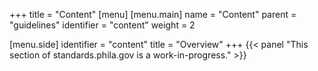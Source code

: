 +++
title = "Content"
[menu]
[menu.main]
  name = "Content"
  parent = "guidelines"
  identifier = "content"
  weight = 2

[menu.side]
  identifier = "content"
  title = "Overview"
+++
{{< panel "This section of standards.phila.gov is a work-in-progress." >}}
